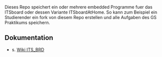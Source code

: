 Dieses Repo speichert ein oder mehrere embedded Programme fuer das ITSboard oder dessen Variante ITSboardAtHome. 
So kann zum Beispiel ein Studierender ein fork von diesem Repo erstellen und alle Aufgaben des GS Praktikums speichern. 

## Dokumentation
- s. [Wiki ITS_BRD](https://git.haw-hamburg.de/tiboard_dev/its_brd/-/wikis/**Dokumentation-der-Software-des-ITS-Board**)
